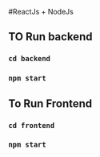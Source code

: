 #ReactJs + NodeJs 

## TO Run backend 
### `cd backend`
### `npm start`

## To Run Frontend 
### `cd frontend`
### `npm start`